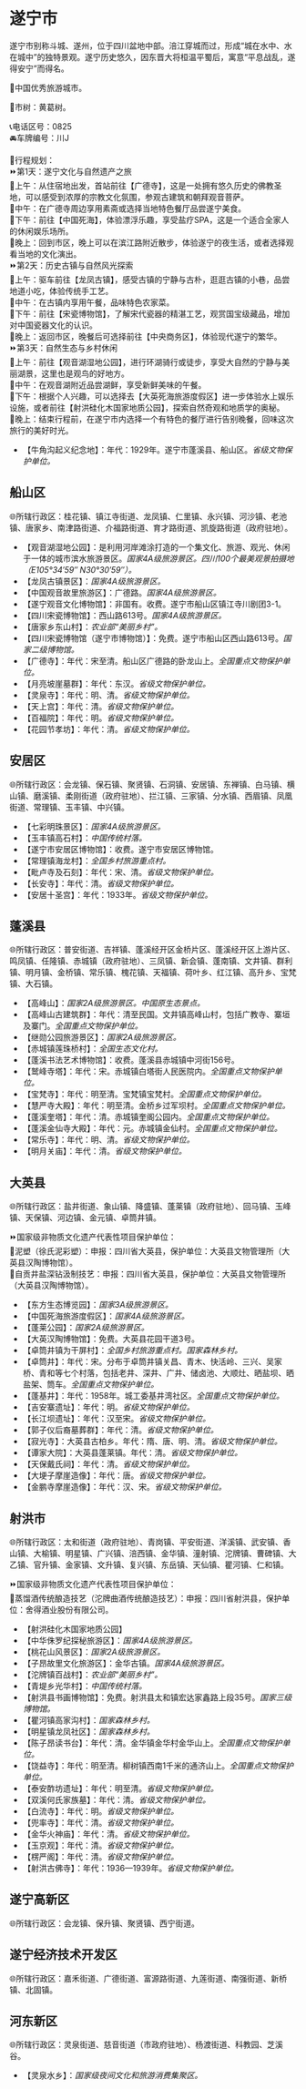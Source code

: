 # 遂宁市  
遂宁市别称斗城、遂州，位于四川盆地中部。涪江穿城而过，形成“城在水中、水在城中”的独特景观。遂宁历史悠久，因东晋大将桓温平蜀后，寓意“平息战乱，遂得安宁”而得名。  
  
🏅中国优秀旅游城市。  
  
🌳市树：黄葛树。  
  
📞电话区号：0825  
🚘车牌编号：川J      
  
🧭行程规划：  
⏩第1天：遂宁文化与自然遗产之旅  
🔸上午：从住宿地出发，首站前往【广德寺】，这是一处拥有悠久历史的佛教圣地，可以感受到浓厚的宗教文化氛围，参观古建筑和朝拜观音菩萨。  
🔸中午：在广德寺周边享用素斋或选择当地特色餐厅品尝遂宁美食。  
🔸下午：前往【中国死海】，体验漂浮乐趣，享受盐疗SPA，这是一个适合全家人的休闲娱乐场所。  
🔸晚上：回到市区，晚上可以在滨江路附近散步，体验遂宁的夜生活，或者选择观看当地的文化演出。  
⏩第2天：历史古镇与自然风光探索  
🔸上午：驱车前往【龙凤古镇】，感受古镇的宁静与古朴，逛逛古镇的小巷，品尝地道小吃，体验传统手工艺。  
🔸中午：在古镇内享用午餐，品味特色农家菜。  
🔸下午：前往【宋瓷博物馆】，了解宋代瓷器的精湛工艺，观赏国宝级藏品，增加对中国瓷器文化的认识。  
🔸晚上：返回市区，晚餐后可选择前往【中央商务区】，体验现代遂宁的繁华。  
⏩第3天：自然生态与乡村休闲  
🔸上午：前往【观音湖湿地公园】，进行环湖骑行或徒步，享受大自然的宁静与美丽湖景，这里也是观鸟的好地方。  
🔸中午：在观音湖附近品尝湖鲜，享受新鲜美味的午餐。  
🔸下午：根据个人兴趣，可以选择去【大英死海旅游度假区】进一步体验水上娱乐设施，或者前往【射洪硅化木国家地质公园】，探索自然奇观和地质学的奥秘。  
🔸晚上：结束行程前，在遂宁市内选择一个有特色的餐厅进行告别晚餐，回味这次旅行的美好时光。  
  
* 【牛角沟起义纪念地】：年代：1929年。遂宁市蓬溪县、船山区。*省级文物保护单位。*

## 船山区  
🌐所辖行政区：桂花镇、镇江寺街道、龙凤镇、仁里镇、永兴镇、河沙镇、老池镇、唐家乡、南津路街道、介福路街道、育才路街道、凯旋路街道（政府驻地）。  
  
* 【观音湖湿地公园】：是利用河岸滩涂打造的一个集文化、旅游、观光、休闲于一体的城市滨水旅游景区。*国家4A级旅游景区。四川100个最美观景拍摄地（E105°34′59″ N30°30′59″）。*  
* 【龙凤古镇景区】：*国家4A级旅游景区。*  
* 【中国观音故里旅游区】：广德路。*国家4A级旅游景区。*  
* 【遂宁观音文化博物馆】：非国有。收费。遂宁市船山区镇江寺川剧团3-1。  
* 【四川宋瓷博物馆】：西山路613号。*国家4A级旅游景区。*  
* 【唐家乡东山村】：*农业部“美丽乡村”。*  
* 【四川宋瓷博物馆（遂宁市博物馆）】：免费。遂宁市船山区西山路613号。*国家二级博物馆。*  
* 【广德寺】：年代：宋至清。船山区广德路的卧龙山上。*全国重点文物保护单位。*    
* 【月亮坡崖墓群】：年代：东汉。*省级文物保护单位。*  
* 【灵泉寺】：年代：明、清。*省级文物保护单位。*  
* 【天上宫】：年代：清。*省级文物保护单位。*  
* 【百福院】：年代：明。*省级文物保护单位。*  
* 【花园节孝坊】：年代：清。*省级文物保护单位。*  
  
## 安居区  
🌐所辖行政区：会龙镇、保石镇、聚贤镇、石洞镇、安居镇、东禅镇、白马镇、横山镇、磨溪镇、柔刚街道（政府驻地）、拦江镇、三家镇、分水镇、西眉镇、凤凰街道、常理镇、玉丰镇、中兴镇。  
  
* 【七彩明珠景区】：*国家4A级旅游景区。*  
* 【玉丰镇高石村】：*中国传统村落。*  
* 【遂宁市安居区博物馆】：收费。遂宁市安居区博物馆。  
* 【常理镇海龙村】：*全国乡村旅游重点村。*    
* 【毗卢寺及石刻】：年代：宋、清。*省级文物保护单位。*  
* 【长安寺】：年代：清。*省级文物保护单位。*  
* 【安居十圣宫】：年代：1933年。*省级文物保护单位。*  

## 蓬溪县  
🌐所辖行政区：普安街道、吉祥镇、蓬溪经开区金桥片区、蓬溪经开区上游片区、鸣凤镇、任隆镇、赤城镇（政府驻地）、三凤镇、新会镇、蓬南镇、文井镇、群利镇、明月镇、金桥镇、常乐镇、槐花镇、天福镇、荷叶乡、红江镇、高升乡、宝梵镇、大石镇。  
  
* 【高峰山】：*国家2A级旅游景区。中国原生态景点。*  
* 【高峰山古建筑群】：年代：清至民国。文井镇高峰山村，包括广教寺、寨垣及寨门。*全国重点文物保护单位。*  
* 【继勋公园旅游景区】：*国家2A级旅游景区。*  
* 【赤城镇莲珠桥村】：*全国生态文化村。*  
* 【蓬溪书法艺术博物馆】：收费。蓬溪县赤城镇中河街156号。  
* 【鹫峰寺塔】：年代：宋。赤城镇白塔街人民医院内。*全国重点文物保护单位。*  
* 【宝梵寺】：年代：明至清。宝梵镇宝梵村。*全国重点文物保护单位。*  
* 【慧严寺大殿】：年代：明至清。金桥乡过军坝村。*全国重点文物保护单位。*  
* 【蓬溪奎塔】：年代：清。赤城镇奎阁公园内。*全国重点文物保护单位。*  
* 【蓬溪金仙寺大殿】：年代：元。赤城镇金仙村。*全国重点文物保护单位。*    
* 【常乐寺】：年代：明、清。*省级文物保护单位。*  
* 【明月关庙】：年代：清。*省级文物保护单位。*  

## 大英县  
🌐所辖行政区：盐井街道、象山镇、降盛镇、蓬莱镇（政府驻地）、回马镇、玉峰镇、天保镇、河边镇、金元镇、卓筒井镇。  
  
⏩国家级非物质文化遗产代表性项目保护单位：  
🔸泥塑（徐氏泥彩塑）：申报：四川省大英县，保护单位：大英县文物管理所（大英县汉陶博物馆）。  
🔸自贡井盐深钻汲制技艺：申报：四川省大英县，保护单位：大英县文物管理所（大英县汉陶博物馆）。  
  
* 【东方生态博览园】：*国家3A级旅游景区。*  
* 【中国死海旅游度假区】：*国家4A级旅游景区。*  
* 【蓬莱公园】：*国家2A级旅游景区。*  
* 【大英汉陶博物馆】：免费。大英县花园干道3号。  
* 【卓筒井镇为干屏村】：*全国乡村旅游重点村。国家森林乡村。*  
* 【卓筒井】：年代：宋。分布于卓筒井镇关昌、青木、快活岭、三兴、吴家桥、青和等七个村落，包括老井、深井、广井、储卤池、大顺灶、晒盐坝、晒盐架、筒车。*全国重点文物保护单位。*  
* 【蓬基井】：年代：1958年。城工委基井湾社区。*全国重点文物保护单位。*    
* 【吉安寨遗址】：年代：明。*省级文物保护单位。*  
* 【长江坝遗址】：年代：汉至宋。*省级文物保护单位。*  
* 【郭子仪后裔墓葬群】：年代：清。*省级文物保护单位。*  
* 【寂光寺】：大英县古柏乡。年代：隋、唐、明、清。*省级文物保护单位。*  
* 【谭家大院】：大英县蓬莱镇。年代：清。*省级文物保护单位。*  
* 【天保戴氏祠】：年代：清。*省级文物保护单位。*  
* 【大埂子摩崖造像】：年代：唐。*省级文物保护单位。*  
* 【金鹏寺摩崖造像】：年代：汉、宋。*省级文物保护单位。*  
  
## 射洪市  
🌐所辖行政区：太和街道（政府驻地）、青岗镇、平安街道、洋溪镇、武安镇、香山镇、大榆镇、明星镇、广兴镇、涪西镇、金华镇、潼射镇、沱牌镇、曹碑镇、大乙镇、官升镇、金家镇、文升镇、复兴镇、东岳镇、天仙镇、瞿河镇、仁和镇。  
  
⏩国家级非物质文化遗产代表性项目保护单位：  
🔸蒸馏酒传统酿造技艺（沱牌曲酒传统酿造技艺）：申报：四川省射洪县，保护单位：舍得酒业股份有限公司。  
  
* 【射洪硅化木国家地质公园】  
* 【中华侏罗纪探秘旅游区】：*国家4A级旅游景区。*  
* 【桃花山风景区】：*国家2A级旅游景区。*  
* 【子昂故里文化旅游区】：金华古镇。*国家4A级旅游景区。*  
* 【沱牌镇百战村】：*农业部“美丽乡村”。*  
* 【青堤乡光华村】：*中国传统村落。*  
* 【射洪县书画博物馆】：免费。射洪县太和镇宏达家鑫路上段35号。*国家三级博物馆。*  
* 【瞿河镇高家沟村】：*国家森林乡村。*  
* 【明星镇龙凤社区】：*国家森林乡村。*  
* 【陈子昂读书台】：年代：清。金华镇金华村金华山上。*全国重点文物保护单位。*  
* 【饶益寺】：年代：明至清。柳树镇西南1千米的通济山上。*全国重点文物保护单位。*    
* 【泰安酢坊遗址】：年代：明至清。*省级文物保护单位。*  
* 【双溪何氏家族墓】：年代：清。*省级文物保护单位。*  
* 【白流寺】：年代：明。*省级文物保护单位。*  
* 【兜率寺】：年代：清。*省级文物保护单位。*  
* 【金华火神庙】：年代：清。*省级文物保护单位。*  
* 【玉京观】：年代：清。*省级文物保护单位。*  
* 【楞严阁】：年代：清。*省级文物保护单位。*  
* 【射洪古佛寺】：年代：1936—1939年。*省级文物保护单位。*  
  
## 遂宁高新区  
🌐所辖行政区：会龙镇、保升镇、聚贤镇、西宁街道。  
  
## 遂宁经济技术开发区  
🌐所辖行政区：嘉禾街道、广德街道、富源路街道、九莲街道、南强街道、新桥镇、北固镇。  

## 河东新区  
🌐所辖行政区：灵泉街道、慈音街道（市政府驻地）、杨渡街道、科教园、芝溪谷。  
  
* 【灵泉水乡】：*国家级夜间文化和旅游消费集聚区。*